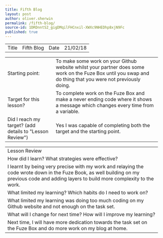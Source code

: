 ```yaml
---
title: Fifth Blog
layout: post
author: oliver.sherwin
permalink: /fifth-blog/
source-id: 1DRDnntS2_gigDMqilFHCnxil-XWXc9NHEDhp8xjN9Fc
published: true
---
```

<table>
  <tr>
    <td>Title</td>
    <td>Fifth Blog</td>
    <td>Date</td>
    <td>21/02/18</td>
  </tr>
</table>


<table>
  <tr>
    <td>Starting point:</td>
    <td>To make some work on your Github website whilst your partner does some work on the Fuze Box until you swap and do thing that you were not previously doing.</td>
  </tr>
  <tr>
    <td>Target for this lesson?</td>
    <td>To complete work on the Fuze Box and make a never ending code where it shows a message which changes every time from a variable.</td>
  </tr>
  <tr>
    <td>Did I reach my target?
(add details to "Lesson Review")</td>
    <td>Yes I was capable of completing both the target and the starting point. </td>
  </tr>
</table>


<table>
  <tr>
    <td>Lesson Review</td>
  </tr>
  <tr>
    <td>How did I learn? What strategies were effective?</td>
  </tr>
  <tr>
    <td>I learnt by being very precise with my work and relaying the code wrote down in the Fuze Book, as well building on my previous code and adding layers to build more complexity to the work.</td>
  </tr>
  <tr>
    <td>What limited my learning? Which habits do I need to work on?</td>
  </tr>
  <tr>
    <td>What limited my learning was doing too much coding on my Github website and not enough on the task set.</td>
  </tr>
  <tr>
    <td>What will I change for next time? How will I improve my learning?</td>
  </tr>
  <tr>
    <td>Next time, I will have more dedication towards the task set on the Fuze Box and do more work on my blog at home. </td>
  </tr>
</table>


